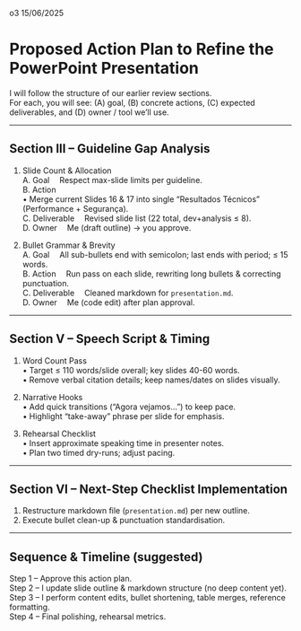 o3 15/06/2025


Proposed Action Plan to Refine the PowerPoint Presentation  
==========================================================

I will follow the structure of our earlier review sections.  
For each, you will see: (A) goal, (B) concrete actions, (C) expected deliverables, and (D) owner / tool we’ll use.

-------------------------------------------------------------------
Section III – Guideline Gap Analysis
-------------------------------------------------------------------
1. Slide Count & Allocation  
   A. Goal  Respect max-slide limits per guideline.  
   B. Action  
      • Merge current Slides 16 & 17 into single “Resultados Técnicos” (Performance + Segurança).  
   C. Deliverable  Revised slide list (22 total, dev+analysis ≤ 8).  
   D. Owner  Me (draft outline) → you approve.

2. Bullet Grammar & Brevity  
   A. Goal  All sub-bullets end with semicolon; last ends with period; ≤ 15 words.  
   B. Action  Run pass on each slide, rewriting long bullets & correcting punctuation.  
   C. Deliverable  Cleaned markdown for `presentation.md`.  
   D. Owner  Me (code edit) after plan approval.

-------------------------------------------------------------------
Section V – Speech Script & Timing
-------------------------------------------------------------------
1. Word Count Pass  
   • Target ≤ 110 words/slide overall; key slides 40-60 words.  
   • Remove verbal citation details; keep names/dates on slides visually.

2. Narrative Hooks  
   • Add quick transitions (“Agora vejamos…”) to keep pace.  
   • Highlight “take-away” phrase per slide for emphasis.

3. Rehearsal Checklist  
   • Insert approximate speaking time in presenter notes.  
   • Plan two timed dry-runs; adjust pacing.

-------------------------------------------------------------------
Section VI – Next-Step Checklist Implementation
-------------------------------------------------------------------
1. Restructure markdown file (`presentation.md`) per new outline.  
2. Execute bullet clean-up & punctuation standardisation.  

-------------------------------------------------------------------
Sequence & Timeline (suggested)
-------------------------------------------------------------------
Step 1 – Approve this action plan.  
Step 2 – I update slide outline & markdown structure (no deep content yet).  
Step 3 – I perform content edits, bullet shortening, table merges, reference formatting.  
Step 4 – Final polishing, rehearsal metrics.
